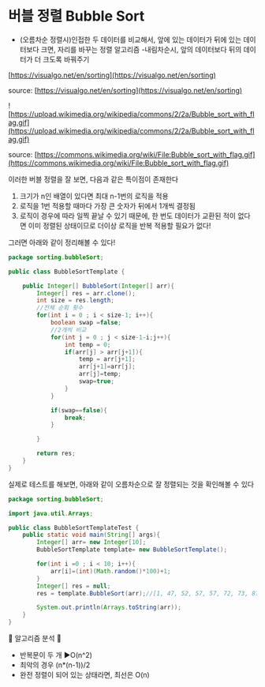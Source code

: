 # 버블 정렬 Bubble Sort

- (오름차순 정렬시)인접한 두 데이터를 비교해서, 앞에 있는 데이터가 뒤에 있는 데이터보다 크면, 자리를 바꾸는 정렬 알고리즘
-내림차순시, 앞의 데이터보다 뒤의 데이터가 더 크도록 바꿔주기

[https://visualgo.net/en/sorting](https://visualgo.net/en/sorting)

source: [https://visualgo.net/en/sorting](https://visualgo.net/en/sorting)

![https://upload.wikimedia.org/wikipedia/commons/2/2a/Bubble_sort_with_flag.gif](https://upload.wikimedia.org/wikipedia/commons/2/2a/Bubble_sort_with_flag.gif)

source: [https://commons.wikimedia.org/wiki/File:Bubble_sort_with_flag.gif](https://commons.wikimedia.org/wiki/File:Bubble_sort_with_flag.gif)

이러한 버블 정렬을 잘 보면,  다음과 같은 특이점이 존재한다

1. 크기가 n인 배열이 있다면 최대 n-1번의 로직을 적용
2. 로직을 1번 적용할 때마다 가장 큰 숫자가 뒤에서 1개씩 결정됨
3. 로직이 경우에 따라 일찍 끝날 수 있기 때문에, 한 번도 데이터가 교환된 적이 없다면 이미 정렬된 상태이므로 더이상 로직을 반복 적용할 필요가 없다!

그러면 아래와 같이 정리해볼 수 있다!

```java
package sorting.bubbleSort;

public class BubbleSortTemplate {

    public Integer[] BubbleSort(Integer[] arr){
        Integer[] res = arr.clone();
        int size = res.length;
        //전체 순회 횟수
        for(int i = 0 ; i < size-1; i++){
            boolean swap =false;
            //2개씩 비교
            for(int j = 0 ; j < size-1-i;j++){
                int temp = 0;
                if(arr[j] > arr[j+1]){
                    temp = arr[j+1];
                    arr[j+1]=arr[j];
                    arr[j]=temp;
                    swap=true;
                }
            }

            if(swap==false){
                break;
            }

        }

        return res;
    }
}
```

실제로 테스트를 해보면, 아래와 같이 오름차순으로 잘 정렬되는 것을 확인해볼 수 있다

```java
package sorting.bubbleSort;

import java.util.Arrays;

public class BubbleSortTemplateTest {
    public static void main(String[] args){
        Integer[] arr= new Integer[10];
        BubbleSortTemplate template= new BubbleSortTemplate();

        for(int i =0 ; i < 10; i++){
            arr[i]=(int)(Math.random()*100)+1;
        }
        Integer[] res = null;
        res = template.BubbleSort(arr);//[1, 47, 52, 57, 57, 72, 73, 87, 93, 99]

        System.out.println(Arrays.toString(arr));
    }
}
```

🌟 알고리즘 분석 🌟

- 반복문이 두 개 ▶️O(n^2)
- 최악의 경우 (n*(n-1))/2
- 완전 정렬이 되어 있는 상태라면, 최선은 O(n)